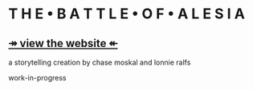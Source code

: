 
T H E • B A T T L E • O F • A L E S I A
=======================================

## [↠ view the website ↞](https://open-history.github.io/battle-of-alesia/)

a storytelling creation by chase moskal and lonnie ralfs

work-in-progress
